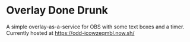 # Overlay Done Drunk

A simple overlay-as-a-service for OBS with some text boxes and a timer. Currently hosted at https://odd-icowzeqmbl.now.sh/
